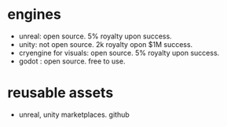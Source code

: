 # engines
- unreal: open source. 5% royalty upon success.
- unity: not open source. 2k royalty opon $1M success.
- cryengine for visuals: open source. 5% royalty upon success.
- godot : open source. free to use.

# reusable assets
- unreal, unity marketplaces. github
